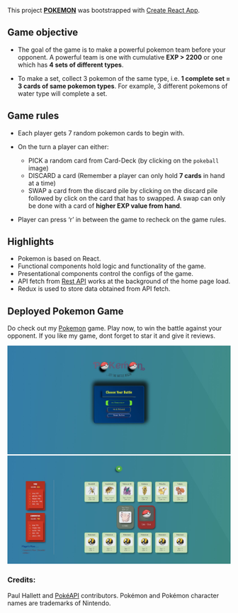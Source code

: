 This project [**POKEMON**](https://monika-ch.github.io/pokemon) was bootstrapped with [Create React App](https://github.com/facebook/create-react-app).


## Game objective
 -  The goal of the game is to make a powerful pokemon team before your opponent. A powerful team is one with cumulative **EXP > 2200**
    or one which has **4 sets of different types**.
    
 -  To make a set, collect 3 pokemon of the same type, i.e. **1 complete set = 3 cards of same pokemon types**.
    For example, 3 different pokemons of water type will complete a set.


## Game rules
 -  Each player gets 7 random pokemon cards to begin with.
 
 -  On the turn a player can either:
    - PICK a random card from Card-Deck (by clicking on the `pokeball` image)
    - DISCARD a card (Remember a player can only hold **7 cards** in hand at a time)
    - SWAP a card from the discard pile by clicking on the discard pile followed by click on the card that has to swapped. A swap can
      only be done with a card of **higher EXP value from hand**.
      
 -  Player can press ‘r’ in between the game to recheck on the game rules.
 
 
## Highlights
 -  Pokemon is based on React.
 -  Functional components hold logic and functionality of the game.
 -  Presentational components control the configs of the game.
 -  API fetch from [Rest API](https://pokeapi.co/api/v2/pokemon/) works at the background of the home page load.
 -  Redux is used to store data obtained from API fetch.
 
 
## Deployed Pokemon Game
   Do check out my [Pokemon](https://monika-ch.github.io/pokemon) game. Play now, to win the battle against your opponent. If you like my
   game, dont forget to star it and give it reviews.
   

   ![Image of Pokemon Home Page](https://github.com/Monika-ch/pokemon/blob/master/public/pokehome.png)
   ![Image of Pokemon Game Page](https://github.com/Monika-ch/pokemon/blob/master/public/pokegame.png)

 ### Credits:
 
   Paul Hallett and [PokéAPI](https://pokeapi.co/) contributors. Pokémon and Pokémon character names are trademarks of Nintendo.
